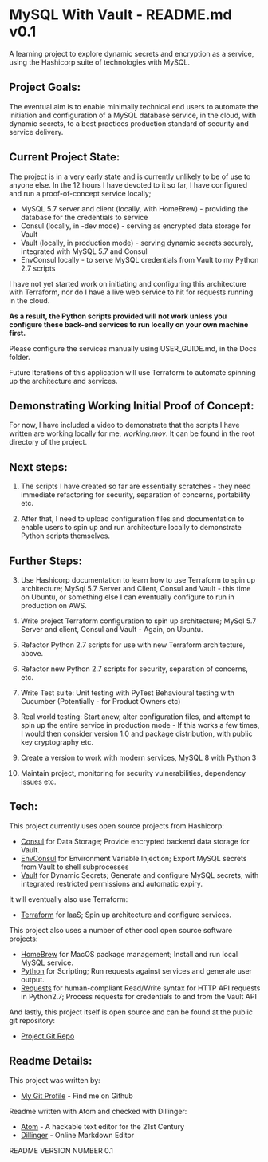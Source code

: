 # MySQL With Vault - README.md v0.1

A learning project to explore dynamic secrets and encryption as a service, using the Hashicorp suite of technologies with MySQL.

## Project Goals:

The eventual aim is to enable minimally technical end users to automate the initiation and configuration of a MySQL database service, in the cloud, with dynamic secrets, to a best practices production standard of security and service delivery.

## Current Project State:

The project is in a very early state and is currently unlikely to be of use to anyone else.
In the 12 hours I have devoted to it so far, I have configured and run a proof-of-concept service locally;

 - MySQL 5.7 server and client (locally, with HomeBrew) - providing the database for the credentials to service
 - Consul (locally, in -dev mode) - serving as encrypted data storage for Vault
 - Vault (locally, in production mode) - serving dynamic secrets securely, integrated with MySQL 5.7 and Consul
 - EnvConsul locally - to serve MySQL credentials from Vault to my Python 2.7 scripts

I have not yet started work on initiating and configuring this architecture with Terraform, nor do I have a live web service to hit for requests running in the cloud.

**As a result, the Python scripts provided will not work unless you configure these back-end services to run locally on your own machine first.**

Please configure the services manually using USER_GUIDE.md, in the Docs folder.

Future Iterations of this application will use Terraform to automate spinning up the architecture and services.

## Demonstrating Working Initial Proof of Concept:

For now, I have included a video to demonstrate that the scripts I have written are working locally for me, *working.mov*. It can be found in the root directory of the project.

## Next steps:

1. The scripts I have created so far are essentially scratches - they need immediate refactoring for security, separation of concerns, portability etc.

2. After that, I need to upload configuration files and documentation to enable users to spin up and run architecture locally to demonstrate Python scripts themselves.

## Further Steps:

3. Use Hashicorp documentation to learn how to use Terraform to spin up architecture; MySql 5.7 Server and Client, Consul and Vault - this time on Ubuntu, or something else I can eventually configure to run in production on AWS.

4. Write project Terraform configuration to spin up architecture; MySql 5.7 Server and client, Consul and Vault - Again, on Ubuntu.

5. Refactor Python 2.7 scripts for use with new Terraform architecture, above.

6. Refactor new Python 2.7 scripts for security, separation of concerns, etc.

7. Write Test suite:
Unit testing with PyTest
Behavioural testing with Cucumber (Potentially - for Product Owners etc)

8. Real world testing: Start anew, alter configuration files, and attempt to spin up the entire service in production mode - If this works a few times, I would then consider version 1.0 and package distribution, with public key cryptography etc.

9. Create a version to work with modern services, MySQL 8 with Python 3

10. Maintain project, monitoring for security vulnerabilities, dependency issues etc.

## Tech:

This project currently uses open source projects from Hashicorp:

* [Consul](https://www.consul.io/) for Data Storage; Provide encrypted backend data storage for Vault.
* [EnvConsul](https://github.com/hashicorp/envconsul/) for Environment Variable Injection; Export MySQL secrets from Vault to shell subprocesses
* [Vault](https://www.vaultproject.io/) for Dynamic Secrets; Generate and configure MySQL secrets, with integrated restricted permissions and automatic expiry.

It will eventually also use Terraform:
* [Terraform](https://www.terraform.io/) for IaaS; Spin up architecture and configure services.

This project also uses a number of other cool open source software projects:

* [HomeBrew](https://brew.sh/) for MacOS package management; Install and run local MySQL service.
* [Python](https://www.python.org/) for Scripting; Run requests against services and generate user output.
* [Requests](https://pypi.org/project/requests/) for human-compliant Read/Write syntax for HTTP API requests in Python2.7; Process requests for credentials to and from the Vault API

And lastly, this project itself is open source and can be found at the public git repository:
* [Project Git Repo](https://github.com/SamNiechcial/MySQL-With-Vault)

## Readme Details:

This project was written by:
* [My Git Profile](https://github.com/SamNiechcial) - Find me on Github

Readme written with Atom and checked with Dillinger:

* [Atom](https://atom.io/) - A hackable text editor for the 21st Century
* [Dillinger](https://dillinger.io/) - Online Markdown Editor

README VERSION NUMBER 0.1

[My Git Profile]: <"https://github.com/SamNiechcial">
[Project Git Repo]: <"https://github.com/SamNiechcial/MySQL-With-Vault">

[Atom]: <"https://atom.io/">
[Consul]: <"https://www.consul.io/">
[Dillinger]: <"https://dillinger.io/">
[EnvConsul]: <"https://github.com/hashicorp/envconsul/">
[HomeBrew]: <"https://brew.sh/">
[Python]: <"https://www.python.org/">
[Requests]: <"https://pypi.org/project/requests/">
[Terraform]: <"https://www.terraform.io/">
[Vault]: <"https://www.vaultproject.io/">

